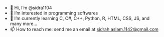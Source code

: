 - 👋 Hi, I’m @sidra1104
- 👀 I’m interested in programming softwares
- 🌱 I’m currently learning C, C#, C++, Python, R, HTML, CSS, JS, and many more...
- 📫 How to reach me: send me an email at sidrah.aslam.1142@gmail.com

